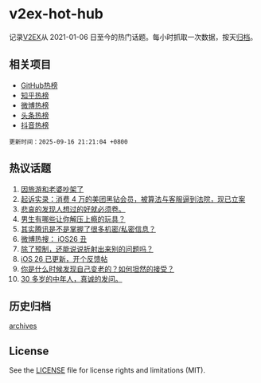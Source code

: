 # v2ex-hot-hub

 记录[V2EX](https://www.v2ex.com/)从 2021-01-06 日至今的热门话题。每小时抓取一次数据，按天[归档](archives)。
 
 ## 相关项目

- [GitHub热榜](https://github.com/lonnyzhang423/github-hot-hub)
- [知乎热榜](https://github.com/lonnyzhang423/zhihu-hot-hub)
- [微博热榜](https://github.com/lonnyzhang423/weibo-hot-hub)
- [头条热榜](https://github.com/lonnyzhang423/toutiao-hot-hub)
- [抖音热榜](https://github.com/lonnyzhang423/douyin-hot-hub)


 `更新时间：2025-09-16 21:21:04 +0800`

## 热议话题

1. [因旅游和老婆吵架了](https://www.v2ex.com/t/1159535)
1. [起诉实录：消费 4 万的美团黑钻会员，被算法与客服逼到法院，现已立案](https://www.v2ex.com/t/1159485)
1. [悲哀的发现人想过的好就必须卷。](https://www.v2ex.com/t/1159461)
1. [男生有哪些让你解压上瘾的玩具？](https://www.v2ex.com/t/1159587)
1. [其实腾讯是不是掌握了很多机密/私密信息？](https://www.v2ex.com/t/1159514)
1. [微博热搜： iOS26 丑](https://www.v2ex.com/t/1159546)
1. [除了预制，还能说说折射出来别的问题吗？](https://www.v2ex.com/t/1159503)
1. [iOS 26 已更新，开个反馈帖](https://www.v2ex.com/t/1159470)
1. [你是什么时候发现自己变老的？如何坦然的接受？](https://www.v2ex.com/t/1159537)
1. [30 多岁的中年人，真诚的发问。](https://www.v2ex.com/t/1159549)

## 历史归档

[archives](archives)

## License

See the [LICENSE](LICENSE) file for license rights and limitations (MIT).
